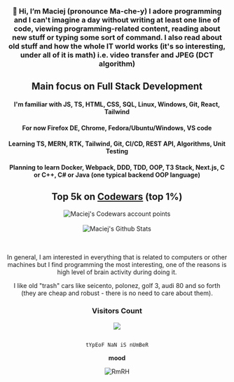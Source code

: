 <div align="center">
  
### 👋 Hi, I’m Maciej (pronounce  Ma-che-y) I adore programming and I can't imagine a day without writing at least one line of code, viewing programming-related content, reading about new stuff or typing some sort of command. I also read about old stuff and how the whole IT world works (it's so interesting, under all of it is math) i.e. video transfer and JPEG (DCT algorithm)

## Main focus on Full Stack Development

#### I'm familiar with JS, TS, HTML, CSS, SQL, Linux, Windows, Git, React, Tailwind

#### For now Firefox DE, Chrome, Fedora/Ubuntu/Windows, VS code

#### Learning TS, MERN, RTK, Tailwind, Git, CI/CD, REST API, Algorithms, Unit Testing

#### Planning to learn Docker, Webpack, DDD, TDD, OOP, T3 Stack, Next.js, C or C++, C# or Java (one typical backend OOP language)

## Top 5k on [Codewars](https://www.codewars.com/users/maciejbaba/stats) (top 1%)
<img src=https://www.codewars.com/users/maciejbaba/badges/large alt="Maciej's Codewars account points">
<br/><br/>
  
<img alt="Maciej's Github Stats" src="https://github-readme-stats-taupe-tau.vercel.app/api?username=maciejbaba&count_private=true&theme=tokyonight">

<br/><br/>
In general, I am interested in everything that is related to computers or other machines but I find programming the most interesting, one of the reasons is high level of brain activity during doing it.

I like old "trash" cars like seicento, polonez, golf 3, audi 80 and so forth (they are cheap and robust - there is no need to care about them).

### Visitors Count

![](https://komarev.com/ghpvc/?username=your-github-username)

                                                                                                                                                                                                                                                                                    tYpEoF NaN iS nUmBeR


<strong>mood</strong>

![RmRH](https://user-images.githubusercontent.com/81487891/232110692-0798aa9a-758a-4511-b676-6531cb5053d8.gif)
</div>
